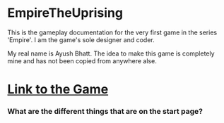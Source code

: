 # EmpireTheUprising
This is the gameplay documentation for the very first game in the series 'Empire'. I am the game's sole designer and coder.

My real name is Ayush Bhatt. The idea to make this game is completely mine and has not been copied from anywhere alse.

# [Link to the Game](https://studio.code.org/projects/gamelab/fuPqklM6yI-9YmbAGuY4gaS_sdJuRWwVmnatmkz20oc)

### What are the different things that are on the start page?

